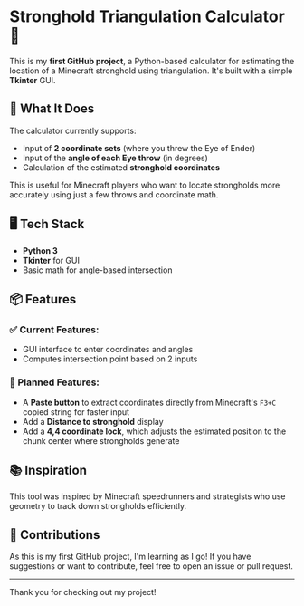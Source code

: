 # Stronghold Triangulation Calculator 🧭

This is my **first GitHub project**, a Python-based calculator for estimating the location of a Minecraft stronghold using triangulation. It's built with a simple **Tkinter** GUI.

## 🚀 What It Does

The calculator currently supports:
- Input of **2 coordinate sets** (where you threw the Eye of Ender)
- Input of the **angle of each Eye throw** (in degrees)
- Calculation of the estimated **stronghold coordinates**

This is useful for Minecraft players who want to locate strongholds more accurately using just a few throws and coordinate math.

## 🖥️ Tech Stack

- **Python 3**
- **Tkinter** for GUI
- Basic math for angle-based intersection

## 📦 Features

### ✅ Current Features:
- GUI interface to enter coordinates and angles
- Computes intersection point based on 2 inputs

### 🔧 Planned Features:
- A **Paste button** to extract coordinates directly from Minecraft's `F3+C` copied string for faster input
- Add a **Distance to stronghold** display
- Add a **4,4 coordinate lock**, which adjusts the estimated position to the chunk center where strongholds generate

## 📚 Inspiration

This tool was inspired by Minecraft speedrunners and strategists who use geometry to track down strongholds efficiently.

## 🤝 Contributions

As this is my first GitHub project, I'm learning as I go! If you have suggestions or want to contribute, feel free to open an issue or pull request.

---

Thank you for checking out my project!

